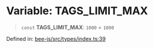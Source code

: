 # Variable: TAGS\_LIMIT\_MAX

> `const` **TAGS\_LIMIT\_MAX**: `1000` = `1000`

Defined in: [bee-js/src/types/index.ts:39](https://github.com/ethersphere/bee-js/blob/3abbe2b1b264d6b586511a56e93badb2236bd09d/src/types/index.ts#L39)
